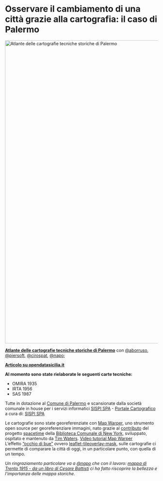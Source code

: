 # Osservare il cambiamento di una città grazie alla cartografia: il caso di Palermo 

<a href="http://siciliahub.github.io/mappe/atlante_carto_pa/index.html"><img width="1000" src="http://siciliahub.github.io/mappe/atlante_carto_pa/images/atlante.jpg" Title=" Atlante - Cartografie storiche di Palermo - scala 1:5000" alt="Atlante delle cartografie tecniche storiche di Palermo" /></a>

[**Atlante delle cartografie tecniche storiche di Palermo**](http://siciliahub.github.io/mappe/atlante_carto_pa/index.html) con [@aborruso](https://twitter.com/aborruso), [@piersoft](https://twitter.com/Piersoft), [@cirospat](https://twitter.com/cirospat), [@napo](https://twitter.com/napo);

[**Articolo su opendatasicilia.it**](http://opendatasicilia.it/2017/04/06/osservare-il-cambiamento-di-una-citta-grazie-alla-cartografia-il-caso-di-palermo/)

**Al momento sono state rielaborate le seguenti carte tecniche:**
- OMIRA 1935
- IRTA 1956
- SAS 1987

Tutte  in dotazione al [Comune di Palermo](https://www.comune.palermo.it/) e scansionate dalla società comunale in house per i servizi informatici [SISPI SPA](http://www.sispi.it/) - [Portale Cartografico](http://geosrv.comune.palermo.it/carto/) a cura di: [SISPI SPA](http://www.sispi.it/)

Le cartografie sono state georeferenziate con [Map Warper](http://mapwarper.net/),  uno strumento open source per georeferenziare immagini, nato grazie al [contributo](https://github.com/timwaters/mapwarper) del progetto [spacetime](https://github.com/nypl-spacetime/) della [Biblioteca Comunale di New York](https://github.com/NYPL), sviluppato, ospitato e mantenuto da [Tim Waters](https://twitter.com/tim_waters). [Video tutorial Map Warper](https://youtu.be/cCbBpKZh0To) <br>
L’effetto [“occhio di bue”](https://github.com/frogcat/leaflet-tileoverlay-mask) ovvero [leaflet-tileoverlay-mask](https://github.com/frogcat/leaflet-tileoverlay-mask), sulle cartografie ci permette di comparare la città di oggi, in un particolare punto, con quella di un tempo.

*Un ringraziamento particolare va a [@napo](https://twitter.com/napo) che con il lavoro: [mappa di Trento 1915 - da un libro di Cesare Battisti](https://medium.com/@napo/mappa-di-trento-1915-da-un-libro-di-cesare-battisti-84935794b1ed#.w7hqdcsuv) ci ha fatto riscoprire la bellezza e l'importanza delle mappa storiche.*
